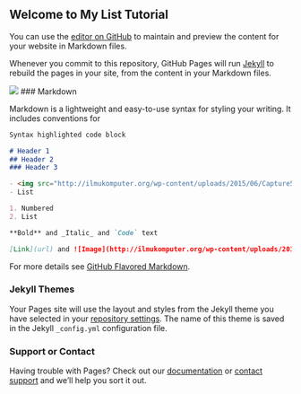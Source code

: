 ## Welcome to My List Tutorial

You can use the [editor on GitHub](https://github.com/ArifKhalid/af2fa-site/edit/master/README.md) to maintain and preview the content for your website in Markdown files.

Whenever you commit to this repository, GitHub Pages will run [Jekyll](https://jekyllrb.com/) to rebuild the pages in your site, from the content in your Markdown files.

<img src="http://ilmukomputer.org/wp-content/uploads/2015/06/Capture5.png">
### Markdown

Markdown is a lightweight and easy-to-use syntax for styling your writing. It includes conventions for

```markdown
Syntax highlighted code block

# Header 1
## Header 2
### Header 3

- <img src="http://ilmukomputer.org/wp-content/uploads/2015/06/Capture5.png">
- List

1. Numbered
2. List

**Bold** and _Italic_ and `Code` text

[Link](url) and ![Image](http://ilmukomputer.org/wp-content/uploads/2015/06/Capture5.png)
```

For more details see [GitHub Flavored Markdown](https://guides.github.com/features/mastering-markdown/).

### Jekyll Themes

Your Pages site will use the layout and styles from the Jekyll theme you have selected in your [repository settings](https://github.com/ArifKhalid/af2fa-site/settings). The name of this theme is saved in the Jekyll `_config.yml` configuration file.

### Support or Contact

Having trouble with Pages? Check out our [documentation](https://help.github.com/categories/github-pages-basics/) or [contact support](https://github.com/contact) and we’ll help you sort it out.
